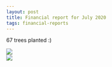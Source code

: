 ```yaml
---
layout: post
title: Financial report for July 2020
tags: financial-reports
---
```

67 trees planted :)

<img src="{{site.url}}/images/reports/july_2020.jpg" style="display: block; margin: auto;" />

<img src="{{site.url}}/images/reports/july_2020_receipt.jpg" style="display: block; margin: auto;" />
